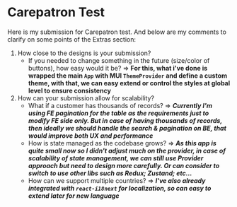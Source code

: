 # Carepatron Test

Here is my submission for Carepatron test. And below are my comments to clarify on some points of the Extras section:

1. How close to the designs is your submission?
   - If you needed to change something in the future (size/color of buttons), how easy would it be? => **For this, what i've done is wrapped the main `App` with MUI `ThemeProvider` and define a custom theme, with that, we can easy extend or control the styles at global level to ensure consistency**
2. How can your submission allow for scalability?
   - What if a customer has thousands of records? => **_Currently I'm using FE pagination for the table as the requirements just to modify FE side only. But in case of having thousands of records, then ideally we should handle the search & pagination on BE, that would improve both UX and performance_**
   - How is state managed as the codebase grows? => **_As this app is quite small now so I didn't adjust much on the provider, in case of scalability of state management, we can still use Provider approach but need to design more carefully. Or can consider to switch to use other libs such as Redux; Zustand; etc..._**
   - How can we support multiple countries? => **_I've also already integrated with `react-i18next` for localization, so can easy to extend later for new language_**

